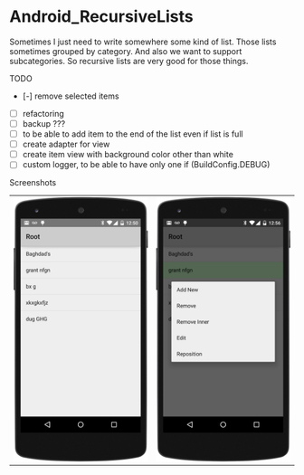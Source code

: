 # Android_RecursiveLists
Sometimes I just need to write somewhere some kind of list.
Those lists sometimes grouped by category. And also we want to support subcategories. 
So recursive lists are very good for those things.

TODO
- [-] remove selected items
- [ ] refactoring
- [ ] backup ???
- [ ] to be able to add item to the end of the list even if list is full
- [ ] create adapter for view
- [ ] create item view with background color other than white
- [ ] custom logger, to be able to have only one if (BuildConfig.DEBUG)

Screenshots

<table>
  <tr>
    <td>
      <img src="https://raw.githubusercontent.com/antoshkaplus/Android_RecursiveLists/master/screenshots/root_list.png" />
    </td>
    <td>
      <img src="https://raw.githubusercontent.com/antoshkaplus/Android_RecursiveLists/master/screenshots/context_menu.png" />
    </td>
  </tr>
</table>
